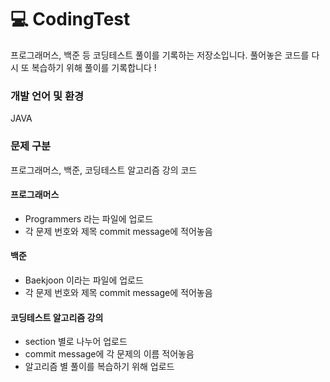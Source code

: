 # 💻 CodingTest
프로그래머스, 백준 등 코딩테스트 풀이를 기록하는 저장소입니다.
풀어놓은 코드를 다시 또 복습하기 위해 풀이를 기록합니다 !

### 개발 언어 및 환경

JAVA

### 문제 구분

프로그래머스, 백준, 코딩테스트 알고리즘 강의 코드 

#### 프로그래머스
- Programmers 라는 파일에 업로드
- 각 문제 번호와 제목 commit message에 적어놓음

#### 백준
- Baekjoon 이라는 파일에 업로드
- 각 문제 번호와 제목 commit message에 적어놓음

#### 코딩테스트 알고리즘 강의
- section 별로 나누어 업로드
- commit message에 각 문제의 이름 적어놓음
- 알고리즘 별 풀이를 복습하기 위해 업로드


